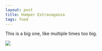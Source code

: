 ```yaml
---
layout: post
title: Hamper Extravaganza
tags: food
---
```


This is a big one, like multiple times too big.

<img src="hamper-extravangza.jpg" />
